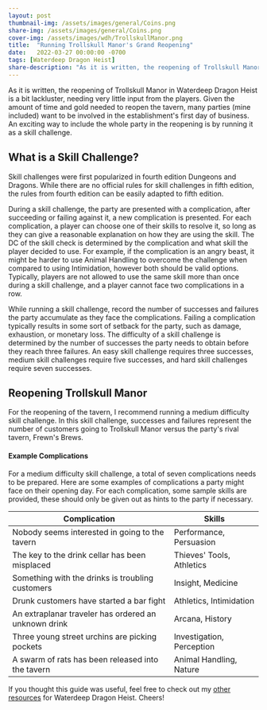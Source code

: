 ```yaml
---
layout: post
thumbnail-img: /assets/images/general/Coins.png
share-img: /assets/images/general/Coins.png
cover-img: /assets/images/wdh/TrollskullManor.png
title:  "Running Trollskull Manor's Grand Reopening"
date:   2022-03-27 00:00:00 -0700
tags: [Waterdeep Dragon Heist]
share-description: "As it is written, the reopening of Trollskull Manor in Waterdeep Dragon Heist is a bit lackluster. Lets fix that using a skill challenge!"
---
```


As it is written, the reopening of Trollskull Manor in Waterdeep Dragon Heist is a bit lackluster, needing very little input from the players. Given the amount of time and gold needed to reopen the tavern, many parties (mine included) want to be involved in the establishment's first day of business. An exciting way to include the whole party in the reopening is by running it as a skill challenge.

## What is a Skill Challenge?
Skill challenges were first popularized in fourth edition Dungeons and Dragons. While there are no official rules for skill challenges in fifth edition, the rules from fourth edition can be easily adapted to fifth edition.

During a skill challenge, the party are presented with a complication, after succeeding or failing against it, a new complication is presented. For each complication, a player can choose one of their skills to resolve it, so long as they can give a reasonable explanation on how they are using the skill. The DC of the skill check is determined by the complication and what skill the player decided to use. For example, if the complication is an angry beast, it might be harder to use Animal Handling to overcome the challenge when compared to using Intimidation, however both should be valid options. Typically, players are not allowed to use the same skill more than once during a skill challenge, and a player cannot face two complications in a row.

While running a skill challenge, record the number of successes and failures the party accumulate as they face the complications. Failing a complication typically results in some sort of setback for the party, such as damage, exhaustion, or monetary loss. The difficulty of a skill challenge is determined by the number of successes the party needs to obtain before they reach three failures. An easy skill challenge requires three successes, medium skill challenges require five successes, and hard skill challenges require seven successes.

## Reopening Trollskull Manor
For the reopening of the tavern, I recommend running a medium difficulty skill challenge. In this skill challenge, successes and failures represent the number of customers going to Trollskull Manor versus the party's rival tavern, Frewn's Brews.

#### Example Complications
For a medium difficulty skill challenge, a total of seven complications needs to be prepared. Here are some examples of complications a party might face on their opening day. For each complication, some sample skills are provided, these should only be given out as hints to the party if necessary.

| Complication                                         | Skills                    |
| ---                                                  | ---                       |
| Nobody seems interested in going to the tavern       | Performance, Persuasion   |
| The key to the drink cellar has been misplaced       | Thieves' Tools, Athletics |
| Something with the drinks is troubling customers     | Insight, Medicine         |
| Drunk customers have started a bar fight             | Athletics, Intimidation   |
| An extraplanar traveler has ordered an unknown drink | Arcana, History           |
| Three young street urchins are picking pockets       | Investigation, Perception |
| A swarm of rats has been released into the tavern    | Animal Handling, Nature   |

If you thought this guide was useful, feel free to check out my <a href="/tags/#Waterdeep%20Dragon%20Heist">other resources</a> for Waterdeep Dragon Heist. Cheers!
